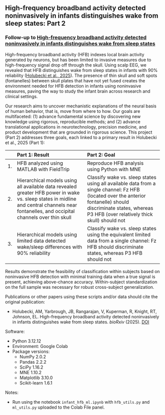 ## High-frequency broadband activity detected noninvasively in infants distinguishes wake from sleep states: Part 2
### Follow-up to [High-frequency broadband activity detected noninvasively in infants distinguishes wake from sleep states](https://github.com/elizljohnson-projects/project-eeg-infant-high-freq.git)

High-frequency broadband activity (HFB) indexes local brain activity generated by neurons, but has been limited to invasive measures due to high-frequency signal drop off through the skull. Using scalp EEG, we revealed that HFB distinguishes wake from sleep states in infants with 90% reliability ([Holubecki et al., 2025](https://doi.org/10.1101/2025.08.08.668962)). The presence of thin skull and soft spots (fontanelles) between skull plates that have not yet fused creates the environment needed for HFB detection in infants using noninvasive measures, paving the way to study the infant brain across research and clinical settings.

Our research aims to uncover mechanistic explanations of the neural basis of human behavior, that is, move from where to how. Our goals are multifaceted: (1) advance fundamental science by discovering new knowledge using rigorous, reproducible methods; and (2) advance translational applications in neurotechnology, precision medicine, and product development that are grounded in rigorous science. This project (Part 2) addresses three goals, each linked to a primary result in Holubecki et al., 2025 (Part 1):  

| | Part 1: Result | Part 2: Goal |
| :--- | :--- | :--- |
|1. | HFB analyzed using MATLAB with FieldTrip | Reproduce HFB analysis using Python with MNE |
|2. | Hierarchical models using all available data revealed greater HFB power in wake vs. sleep states in midline and central channels near fontanelles, and occipital channels over thin skull | Classify wake vs. sleep states using all available data from a single channel: Fz HFB (located over the anterior fontanelle) should discriminate states, whereas P3 HFB (over relatively thick skull) should not |
|3. | Hierarchical models using limited data detected wake/sleep differences with 90% reliability | Classify wake vs. sleep states using the equivalent limited data from a single channel: Fz HFB should discriminate states, whereas P3 HFB should not |

Results demonstrate the feasibility of classification within subjects based on noninvasive HFB detection with minimal training data when a true signal is present, achieving above-chance accuracy. Within-subject standardization on the full sample was necessary for robust cross-subject generalization.

Publications or other papers using these scripts and/or data should cite the original publication:
- Holubecki, AM, Yarbrough, JB, Rangarajan, V, Kuperman, R, Knight, RT, Johnson, EL. High-frequency broadband activity detected noninvasively in infants distinguishes wake from sleep states. _bioRxiv_ (2025). [DOI](https://doi.org/10.1101/2025.08.08.668962)

Software:  
- Python 3.12.12
- Environment: Google Colab
- Package versions:
  - NumPy 2.0.2
  - Pandas 2.2.2
  - SciPy 1.16.2
  - MNE 1.10.2
  - Matplotlib 3.10.0
  - Scikit-learn 1.6.1

Notes:  
- Run using the notebook `infant_hfb_ml.ipynb` with `hfb_utils.py` and `ml_utils.py` uploaded to the Colab File panel.
